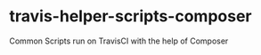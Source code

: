 travis-helper-scripts-composer
==============================

Common Scripts run on TravisCI with the help of Composer
